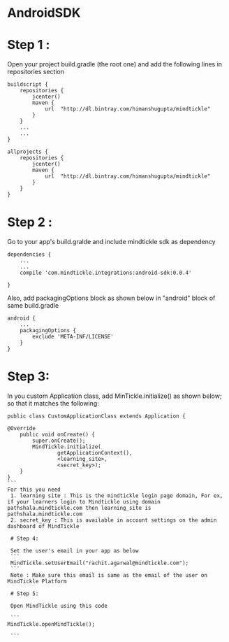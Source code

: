 # AndroidSDK

# Step 1 : 
Open your project build.gradle (the root one) and add the following lines in repositories section
```
buildscript {
    repositories {
        jcenter()
        maven {
            url  "http://dl.bintray.com/himanshugupta/mindtickle"
        }
    }
    ...
    ...
}

allprojects {
    repositories {
        jcenter()
        maven {
            url  "http://dl.bintray.com/himanshugupta/mindtickle"
        }
    }
}
```
# Step 2 :
Go to your app's build.gralde and include mindtickle sdk as dependency
```
dependencies {
    ...
    ...
    compile 'com.mindtickle.integrations:android-sdk:0.0.4'
    
}
```
Also, add packagingOptions block as shown below in "android" block of same build.gradle
```
android {
    ...
    packagingOptions {
        exclude 'META-INF/LICENSE'
    }
}
```
# Step 3:
In you custom Application class, add MinTickle.initialize() as shown below; so that it matches the following:
````
public class CustomApplicationClass extends Application {

@Override
    public void onCreate() {
        super.onCreate();
        MindTickle.initialize(
                getApplicationContext(),
                <learning_site>,
                <secret_key>);
    }
}
```
For this you need 
 1. learning site : This is the mindtickle login page domain, For ex, if your learners login to Mindtickle using domain pathshala.mindtickle.com then learning_site is pathshala.mindtickle.com
 2. secret_key : This is available in account settings on the admin dashboard of MindTickle
 
 # Step 4:
 
 Set the user's email in your app as below
 ```
 MindTickle.setUserEmail("rachit.agarwal@mindtickle.com");
 ```
 Note : Make sure this email is same as the email of the user on MindTickle Platform
 
 # Step 5:
 
 Open MindTickle using this code
 
 ```
MindTickle.openMindTickle();

 ```


